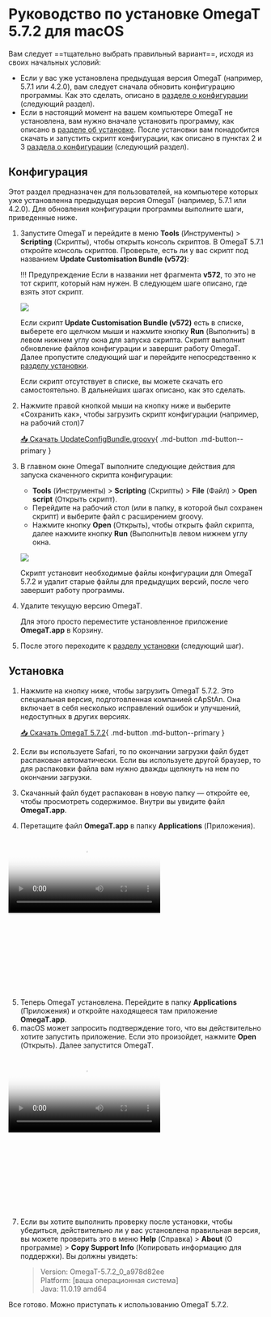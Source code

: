 # Руководство по установке OmegaT 5.7.2 для macOS

Вам следует ==тщательно выбрать правильный вариант==, исходя из своих начальных условий:

- Если у вас уже установлена предыдущая версия OmegaT (например, 5.7.1 или 4.2.0), вам следует сначала обновить конфигурацию программы. Как это сделать, описано в [разделе о конфигурации](#configuration) (следующий раздел).
- Если в настоящий момент на вашем компьютере OmegaT не установлена, вам нужно вначале установить программу, как описано в [разделе об установке](#installation). После установки вам понадобится скачать и запустить скрипт конфигурации, как описано в пунктах 2 и 3 [раздела о конфигурации](#configuration) (следующий раздел).

## Конфигурация

Этот раздел предназначен для пользователей, на компьютере которых уже установленна предыдущая версия OmegaT (например, 5.7.1 или 4.2.0). Для обновления конфигурации программы выполните шаги, приведенные ниже.

1. Запустите OmegaT и перейдите в меню **Tools** (Инструменты) > **Scripting** (Скрипты), чтобы открыть консоль скриптов. В OmegaT 5.7.1 откройте консоль скриптов. Проверьте, есть ли у вас скрипт под названием **Update Customisation Bundle (v572)**:

    !!! Предупреждение
       Если в названии нет фрагмента **v572**, то это не тот скрипт, который нам нужен. В следующем шаге описано, где взять этот скрипт.

    ![](../_img/custom-script-572-in-scripting-console_Mac.png)

    Если скрипт **Update Customisation Bundle (v572)** есть в списке, выберете его щелчком мыши и нажмите кнопку **Run** (Выполнить) в левом нижнем углу окна для запуска скрипта. Скрипт выполнит обновление файлов конфигурации и завершит работу OmegaT. Далее пропустите следующий шаг и перейдите непосредственно к [разделу установки](#installation).

    Если скрипт отсутствует в списке, вы можете скачать его самостоятельно. В дальнейших шагах описано, как это сделать.

2. Нажмите правой кнопкой мыши на кнопку ниже и выберите «Сохранить как», чтобы загрузить скрипт конфигурации (например, на рабочий стол)7

    [📥 Скачать UpdateConfigBundle.groovy](https://cat.capstan.be/OmegaT/v572/customization/scripts/updateConfigBundle.groovy){ .md-button .md-button--primary }

3. В главном окне OmegaT выполните следующие действия для запуска скаченного скрипта конфигурации:

    - **Tools** (Инструменты) > **Scripting** (Скрипты) > **File** (Файл) > **Open script** (Открыть скрипт).
    - Перейдите на рабочий стол (или в папку, в которой был сохранен скрипт) и выберите файл с расширением groovy.
    - Нажмите кнопку **Open** (Открыть), чтобы открыть файл скрипта, далее нажмите кнопку **Run** (Выполнить)в левом нижнем углу окна.

    ![](../_img/omt-open-script-and-run_Mac.gif)

    Скрипт установит необходимые файлы конфигурации для OmegaT 5.7.2 и удалит старые файлы для предыдущих версий, после чего завершит работу программы.

4. Удалите текущую версию OmegaT.

    Для этого просто переместите установленное приложение **OmegaT.app** в Корзину.

5. После этого переходите к [разделу установки](#installation) (следующий шаг).

## Установка

1. Нажмите на кнопку ниже, чтобы загрузить OmegaT 5.7.2. Это специальная версия, подготовленная компанией cApStAn. Она включает в себя несколько исправлений ошибок и улучшений, недоступных в других версиях.

    [📥 Скачать OmegaT 5.7.2](https://cat.capstan.be/OmegaT/exe/OmegaT_5.7.2_Mac.zip){ .md-button .md-button--primary }

2. Если вы используете Safari, то по окончании загрузки файл будет распакован автоматически. Если вы используете другой браузер, то для распаковки файла вам нужно дважды щелкнуть на нем по окончании загрузки.

3. Скачанный файл будет распакован в новую папку — откройте ее, чтобы просмотреть содержимое. Внутри вы увидите файл **OmegaT.app**.

4. Перетащите файл **OmegaT.app** в папку **Applications** (Приложения).

<div data-block-type="video" style="width: 480px; height: 304px; left: 400px; top: 326px;">
     <div class="sl-block-content" style="z-index: 10;" data-media-id="8242406" data-video-thumb="https://s3.amazonaws.com/media-p.slid.es/videos/1129410/Sjlk4rKG/1kx16dhvq0_thumb_00001.jpg"><video playsinline="" controls="controls" poster="https://s3.amazonaws.com/media-p.slid.es/videos/1129410/Sjlk4rKG/1kx16dhvq0_thumb_00001.jpg" data-paused-by-reveal="" data-lazy-loaded="" src="https://s3.amazonaws.com/media-p.slid.es/videos/1129410/Sjlk4rKG/1kx16dhvq0.mp4"></video></div>
</div>

5. Теперь OmegaT установлена. Перейдите в папку **Applications** (Приложения) и откройте находящееся там приложение **OmegaT.app**.
6. macOS может запросить подтверждение того, что вы действительно хотите запустить приложение. Если это произойдет, нажмите **Open** (Открыть). Далее запустится OmegaT.

<div data-block-type="video" style="width: 480px; height: 304px; left: 400px; top: 326px;" >
     <div class="sl-block-content" style="z-index: 10;" data-media-id="8242392" data-video-thumb="https://s3.amazonaws.com/media-p.slid.es/videos/1129410/eXYV2O_T/oiepooibjr_thumb_00001.jpg"><video playsinline="" controls="controls" poster="https://s3.amazonaws.com/media-p.slid.es/videos/1129410/eXYV2O_T/oiepooibjr_thumb_00001.jpg" data-lazy-loaded="" data-paused-by-reveal="" src="https://s3.amazonaws.com/media-p.slid.es/videos/1129410/eXYV2O_T/oiepooibjr.mp4"></video></div>
</div>

7. Если вы хотите выполнить проверку после установки, чтобы убедиться, действительно ли у вас установлена правильная версия, вы можете проверить это в меню **Help** (Справка) > **About** (О программе) > **Copy Support Info** (Копировать информацию для поддержки). Вы должны увидеть:

    > Version: OmegaT-5.7.2_0_a978d82ee  
    > Platform: [ваша операционная система]  
    > Java: 11.0.19 amd64

Все готово. Можно приступать к использованию OmegaT 5.7.2.

<!--
To install OmegaT and set it up on a computer running Windows, please follow the OmegaT installation and setup guide below:

<div style="width: 100%">

<iframe
src="https://slides.com/capstan/omegat-v572-setup-guide/embed?byline=hidden&share=hidden"
width="100%"
height="420"
scrolling="no"
frameborder="0"
webkitallowfullscreen mozallowfullscreen allowfullscreen>
</iframe>

</div>

If you use Mac or Linux, please see the second slide above or get in touch through the Helpdesk.


- USB
16GBc
model...
format as FAT32
D:\OmegaT
zip -- iso


https://www.westerndigital.com/products/usb-flash-drives/sandisk-ultra-fit-usb-3-1?sku=SDCZ430-016G-G46

-->
